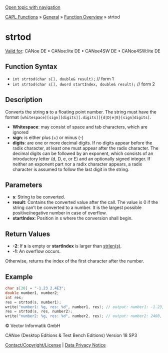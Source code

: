 [Open topic with navigation](../../../../../CANoeDEFamily.htm#Topics/CAPLFunctions/Other/Functions/CAPLfunctionStrtod.md)

[CAPL Functions](../../CAPLfunctions.md) » [General](../CAPLGeneralStartPage.md) » [Function Overview](../CAPLfunctionsGeneralOverview.md) » strtod

# strtod

[Valid for](../../../Shared/FeatureAvailability.md): CANoe DE • CANoe:lite DE • CANoe4SW DE • CANoe4SW:lite DE

## Function Syntax

- `int strtod(char s[], double& result);` // form 1
- `int strtod(char s[], dword startIndex, double& result);` // form 2

## Description

Converts the string **s** to a floating point number. The string must have the format `[whitespace][sign][digits][.digits][{d|D|e|E}[sign]digits]`.

- **Whitespace**: may consist of space and tab characters, which are ignored
- **sign**: is either plus (+) or minus (-)
- **digits**: are one or more decimal digits. If no digits appear before the radix character, at least one must appear after the radix character. The decimal digits can be followed by an exponent, which consists of an introductory letter (d, D, e, or E) and an optionally signed integer. If neither an exponent part nor a radix character appears, a radix character is assumed to follow the last digit in the string.

## Parameters

- **s**: String to be converted.
- **result**: Contains the converted value after the call. The value is 0 if the string can’t be converted to a number. It is the largest possible positive/negative number in case of overflow.
- **startIndex**: Position in s where the conversion shall begin.

## Return Values

- **-2**: If **s** is empty or **startIndex** is larger than [strlen(s)](CAPLfunctionStrLen.md).
- **-1**: An overflow occurs.

Otherwise, returns the index of the first character after the number.

## Example

```c
char s[20] = "-1.23 2.4E3";
double number1, number2;
int res;
res = strtod(s, number1);
write("number1: %g, res: %d", number1, res); // output: number1: -1.23, res: 5
res = strtod(s, res, number2);
write("number2: %g, res: %d", number2, res); // output: number2: 2400, res: 11
```

© Vector Informatik GmbH

CANoe (Desktop Editions & Test Bench Editions) Version 18 SP3

[Contact/Copyright/License](../../../Shared/ContactCopyrightLicense.md) | [Data Privacy Notice](https://www.vector.com/int/en/company/get-info/privacy-policy/)

